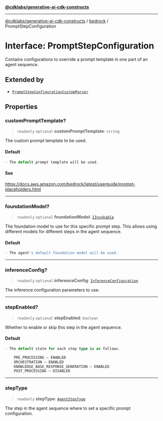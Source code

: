 [**@cdklabs/generative-ai-cdk-constructs**](../../../README.md)

***

[@cdklabs/generative-ai-cdk-constructs](../../../README.md) / [bedrock](../README.md) / PromptStepConfiguration

# Interface: PromptStepConfiguration

Contains configurations to override a prompt template in one part of an agent sequence.

## Extended by

- [`PromptStepConfigurationCustomParser`](PromptStepConfigurationCustomParser.md)

## Properties

### customPromptTemplate?

> `readonly` `optional` **customPromptTemplate**: `string`

The custom prompt template to be used.

#### Default

```ts
- The default prompt template will be used.
```

#### See

https://docs.aws.amazon.com/bedrock/latest/userguide/prompt-placeholders.html

***

### foundationModel?

> `readonly` `optional` **foundationModel**: [`IInvokable`](IInvokable.md)

The foundation model to use for this specific prompt step.
This allows using different models for different steps in the agent sequence.

#### Default

```ts
- The agent's default foundation model will be used.
```

***

### inferenceConfig?

> `readonly` `optional` **inferenceConfig**: [`InferenceConfiguration`](InferenceConfiguration.md)

The inference configuration parameters to use.

***

### stepEnabled?

> `readonly` `optional` **stepEnabled**: `boolean`

Whether to enable or skip this step in the agent sequence.

#### Default

```ts
- The default state for each step type is as follows.

    PRE_PROCESSING – ENABLED
    ORCHESTRATION – ENABLED
    KNOWLEDGE_BASE_RESPONSE_GENERATION – ENABLED
    POST_PROCESSING – DISABLED
```

***

### stepType

> `readonly` **stepType**: [`AgentStepType`](../enumerations/AgentStepType.md)

The step in the agent sequence where to set a specific prompt configuration.
